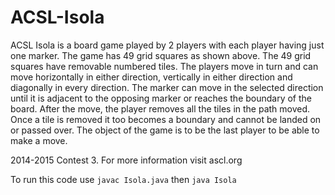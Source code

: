 # ACSL-Isola

ACSL Isola is a board game played by 2 players with each player having just one marker. 
The game has 49 grid squares as shown above. The 49 grid squares have removable numbered tiles. 
The players move in turn and can move horizontally in either direction, vertically in either direction 
and diagonally in every direction. The marker can move in the selected direction until it is adjacent to 
the opposing marker or reaches the boundary of the board. After the move, the player removes all the tiles 
in the path moved. Once a tile is removed it too becomes a boundary and cannot be landed on or passed over. 
The object of the game is to be the last player to be able to make a move.

2014-2015 Contest 3. For more information visit ascl.org

To run this code use `javac Isola.java` then `java Isola`
